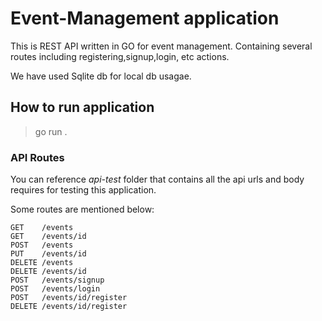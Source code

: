 # Event-Management application
This is REST API written in GO for event management. Containing several routes including registering,signup,login, etc actions.

We have used Sqlite db for local db usagae.

## How to run application
> go run .

### API Routes

You can reference *api-test* folder that contains all the api urls and body requires for testing this application.
 
Some routes are mentioned below:

```
GET    /events
GET    /events/id
POST   /events
PUT    /events/id
DELETE /events
DELETE /events/id
POST   /events/signup
POST   /events/login
POST   /events/id/register
DELETE /events/id/register
```



